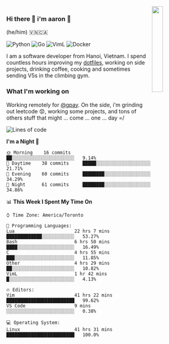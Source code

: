 <img src="https://media.giphy.com/media/l1J9LMNeWISnddECA/giphy.gif" align="right" width="24%" />

### Hi there 👋 i'm aaron :wolf:
(he/him) 🇻🇳🇨🇦

<p align="left">
    <img alt="Python" src="https://img.shields.io/badge/-Python-blue?style=flat-square&logo=python&logoColor=white" />
    <img alt="Go" src="https://img.shields.io/badge/-Golang-46a2f1?style=flat-square&logo=go&logoColor=white" />
    <img alt="VimL" src="https://img.shields.io/badge/-VimL-66d124?style=flat-square&logo=vim&logoColor=white" />
    <img alt="Docker" src="https://img.shields.io/badge/-Docker-1bd7de?style=flat-square&logo=docker&logoColor=white" />
</p>

I am a software developer from Hanoi, Vietnam. I spend countless hours improving my [dotfiles](https://github.com/aarnphm/dotfiles), working on side projects, drinking coffee, cooking and sometimes sending V5s in the climbing gym.

### What I'm working on
Working remotely for [@gpay](http://gpay.vn/en/home_en/). On the side, i'm grinding out leetcode :worried:, working some projects, and tons of others stuff that might ... come ... one ... day =/



<!--START_SECTION:waka-->
![Lines of code](https://img.shields.io/badge/From%20Hello%20World%20I%27ve%20Written-3.1%20million%20lines%20of%20code-blue)

**I'm a Night 🦉** 

```text
🌞 Morning    16 commits     ██░░░░░░░░░░░░░░░░░░░░░░░   9.14% 
🌆 Daytime    38 commits     █████░░░░░░░░░░░░░░░░░░░░   21.71% 
🌃 Evening    60 commits     ████████░░░░░░░░░░░░░░░░░   34.29% 
🌙 Night      61 commits     ████████░░░░░░░░░░░░░░░░░   34.86%

```


📊 **This Week I Spent My Time On** 

```text
⌚︎ Time Zone: America/Toronto

💬 Programming Languages: 
Lua                      22 hrs 7 mins       █████████████░░░░░░░░░░░░   53.27% 
Bash                     6 hrs 50 mins       ████░░░░░░░░░░░░░░░░░░░░░   16.49% 
C                        4 hrs 55 mins       ███░░░░░░░░░░░░░░░░░░░░░░   11.85% 
Other                    4 hrs 29 mins       ██░░░░░░░░░░░░░░░░░░░░░░░   10.82% 
VimL                     1 hr 42 mins        █░░░░░░░░░░░░░░░░░░░░░░░░   4.13%

🔥 Editors: 
Vim                      41 hrs 22 mins      █████████████████████████   99.62% 
VS Code                  9 mins              ░░░░░░░░░░░░░░░░░░░░░░░░░   0.38%

💻 Operating System: 
Linux                    41 hrs 31 mins      █████████████████████████   100.0%

```


<!--END_SECTION:waka-->

<!--
**aarnphm/aarnphm** is a ✨ _special_ ✨ repository because its `README.md` (this file) appears on your GitHub profile.

Here are some ideas to get you started:

- 🔭 I’m currently working on ...
- 🌱 I’m currently learning ...
- 👯 I’m looking to collaborate on ...
- 🤔 I’m looking for help with ...
- 💬 Ask me about ...
- 📫 How to reach me: ...
- 😄 Pronouns: ...
- ⚡ Fun fact: ...
-->
